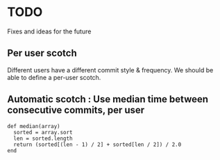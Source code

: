 TODO
====

Fixes and ideas for the future

## Per user scotch

Different users have a different commit style & frequency.
We should be able to define a per-user scotch.


## Automatic scotch : Use median time between consecutive commits, per user

	def median(array)
  	  sorted = array.sort
  	  len = sorted.length
  	  return (sorted[(len - 1) / 2] + sorted[len / 2]) / 2.0
	end

